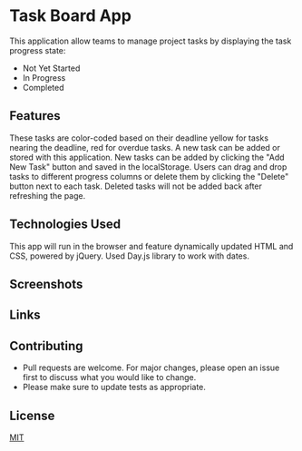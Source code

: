 # Task Board App

This application allow teams to manage project tasks by displaying the task progress state:

- Not Yet Started
- In Progress
- Completed 


## Features

These tasks are color-coded based on their deadline yellow for tasks nearing the deadline, red for overdue tasks. A new task can be added or stored with this application. 
New tasks can be added by clicking the "Add New Task" button and saved in the localStorage. 
Users can drag and drop tasks to different progress columns or delete them by clicking the "Delete" button next to each task. Deleted tasks will not be added back after refreshing the page.


## Technologies Used

This app will run in the browser and feature dynamically updated HTML and CSS, powered by jQuery. Used Day.js library to work with dates.


## Screenshots


## Links


## Contributing

- Pull requests are welcome. For major changes, please open an issue first
to discuss what you would like to change.
- Please make sure to update tests as appropriate.


## License

[MIT](https://choosealicense.com/licenses/mit/)
